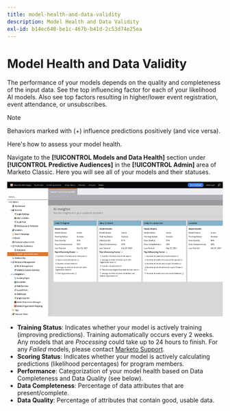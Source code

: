 ```yaml
---
title: model-health-and-data-validity
description: Model Health and Data Validity
exl-id: b14ec648-be1c-467b-b41d-2c53d74e25ea
---
```

# Model Health and Data Validity

The performance of your models depends on the quality and completeness of the input data. See the top influencing factor for each of your likelihood AI models. Also see top factors resulting in higher/lower event registration, event attendance, or unsubscribes.

>[!NOTE]
>
>Behaviors marked with (+) influence predictions positively (and vice versa).

Here's how to assess your model health.

Navigate to the **[!UICONTROL Models and Data Health]** section under **[!UICONTROL Predictive Audiences]** in the **[!UICONTROL Admin]** area of Marketo Classic. Here you will see all of your models and their statuses.

   ![Image One](/help/sky/assets/predictive-audiences/model-health-and-data-validity/model-health-and-data-validity-1.png)

* **Training Status**: Indicates whether your model is actively training (improving predictions). Training automatically occurs every 2 weeks. Any models that are _Processing_ could take up to 24 hours to finish. For any _Failed_ models, please contact [Marketo Support](https://nation.marketo.com/t5/Support/ct-p/Support).
* **Scoring Status**: Indicates whether your model is actively calculating predictions (likelihood percentages) for program members.
* **Performance**: Categorization of your model health based on Data Completeness and Data Quality (see below).
* **Data Completeness**: Percentage of data attributes that are present/complete.
* **Data Quality**: Percentage of attributes that contain good, usable data.
